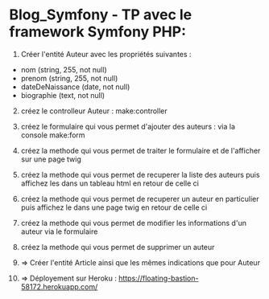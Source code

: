 # Blog_Symfony - TP avec le framework Symfony PHP:

1. Créer l'entité Auteur avec les propriétés suivantes :

- nom (string, 255, not null)
- prenom (string, 255, not null)
- dateDeNaissance (date, not null)
- biographie (text, not null)

2. créez le controlleur Auteur : make:controller

3. créez le formulaire qui vous permet d'ajouter des auteurs : via la console make:form

4. créez la methode qui vous permet de traiter le formulaire et de l'afficher sur une page twig

5. créez la methode qui vous permet de recuperer la liste des auteurs puis affichez les dans un tableau html en retour de celle ci

6. créez la methode qui vous permet de recuperer un auteur en particulier puis affichez le dans une page twig en retour de celle ci

7. créez la methode qui vous permet de modifier les informations d'un auteur via le formulaire

8. créez la methode qui vous permet de supprimer un auteur

9. => Créer l'entité Article ainsi que les mêmes indications que pour Auteur

 10. => Déployement sur Heroku : https://floating-bastion-58172.herokuapp.com/
